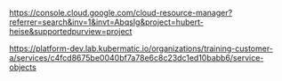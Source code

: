 https://console.cloud.google.com/cloud-resource-manager?referrer=search&inv=1&invt=AbqsIg&project=hubert-heise&supportedpurview=project

https://platform-dev.lab.kubermatic.io/organizations/training-customer-a/services/c4fcd8675be0040bf7a78e6c8c23dc1ed10babb6/service-objects
